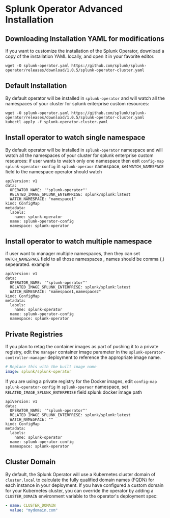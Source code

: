 # Splunk Operator Advanced Installation



## Downloading Installation YAML for modifications

If you want to customize the installation of the Splunk Operator, download a copy of the installation YAML locally, and open it in your favorite editor.

```
wget -O splunk-operator.yaml https://github.com/splunk/splunk-operator/releases/download/1.0.5/splunk-operator-cluster.yaml
```

## Default Installation

By default operator will be installed in `splunk-operator` and will watch all the namespaces of your cluster for splunk enterprise custom resources:

```
wget -O splunk-operator.yaml https://github.com/splunk/splunk-operator/releases/download/1.0.5/splunk-operator-cluster.yaml
kubectl apply -f splunk-operator-cluster.yaml
```

## Install operator to watch single namespace

By default operator will be installed in `splunk-operator` namespace and will watch all the namespaces of your cluster for splunk enterprise custom resources:
if user wants to watch only one namespace then eeit `config-map` `splunk-operator-config` in `splunk-operaor` namespace, set `WATCH_NAMESPACE` field to the namespace operator should watch

```
apiVersion: v1
data:
  OPERATOR_NAME: '"splunk-operator"'
  RELATED_IMAGE_SPLUNK_ENTERPRISE: splunk/splunk:latest
  WATCH_NAMESPACE: "namespace1"
kind: ConfigMap
metadata:
  labels:
    name: splunk-operator
  name: splunk-operator-config
  namespace: splunk-operator
```

## Install operator to watch multiple namespace

if user want to manager multiple namespaces, then they can set `WATCH_NAMESPACE` field to all those namespaces , names should be comma (,) sepearated. example

```
apiVersion: v1
data:
  OPERATOR_NAME: '"splunk-operator"'
  RELATED_IMAGE_SPLUNK_ENTERPRISE: splunk/splunk:latest
  WATCH_NAMESPACE: "namespace1,namespace2"
kind: ConfigMap
metadata:
  labels:
    name: splunk-operator
  name: splunk-operator-config
  namespace: splunk-operator
```

## Private Registries

If you plan to retag the container images as part of pushing it to a private registry, edit the `manager` container image parameter in the  `splunk-operator-controller-manager` deployment to reference the appropriate image name.

```yaml
# Replace this with the built image name
image: splunk/splunk-operator
```

If you are using a private registry for the Docker images, edit `config-map` `splunk-operator-config` in `splunk-operaor` namespace, set `RELATED_IMAGE_SPLUNK_ENTERPRISE` field splunk docker image path

```
apiVersion: v1
data:
  OPERATOR_NAME: '"splunk-operator"'
  RELATED_IMAGE_SPLUNK_ENTERPRISE: splunk/splunk:latest
  WATCH_NAMESPACE: ""
kind: ConfigMap
metadata:
  labels:
    name: splunk-operator
  name: splunk-operator-config
  namespace: splunk-operator
```

## Cluster Domain

By default, the Splunk Operator will use a Kubernetes cluster domain of `cluster.local` to calculate the fully qualified domain names (FQDN) for each instance in your deployment. If you have configured a custom domain for your Kubernetes cluster, you can override the operator by adding a `CLUSTER_DOMAIN`
environment variable to the operator's deployment spec:

```yaml
- name: CLUSTER_DOMAIN
  value: "mydomain.com"
```
